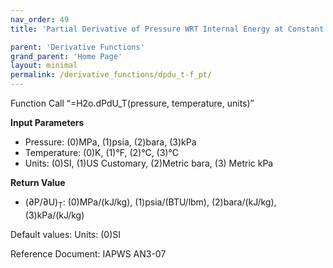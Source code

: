 ```yaml
---
nav_order: 49
title: 'Partial Derivative of Pressure WRT Internal Energy at Constant Temperature f(P, T)'

parent: 'Derivative Functions'
grand_parent: 'Home Page'
layout: minimal
permalink: /derivative_functions/dpdu_t-f_pt/
---
```


Function Call “=H2o.dPdU\_T(pressure, temperature, units)”

**Input Parameters**

- Pressure: (0)MPa, (1)psia, (2)bara, (3)kPa
- Temperature: (0)K, (1)°F, (2)°C, (3)°C
- Units: (0)SI, (1)US Customary, (2)Metric bara, (3) Metric kPa

**Return Value**

- (∂P/∂U)<sub>T</sub>: (0)MPa/(kJ/kg), (1)psia/(BTU/lbm), (2)bara/(kJ/kg), (3)kPa/(kJ/kg)

Default values: Units: (0)SI

Reference Document: IAPWS AN3-07